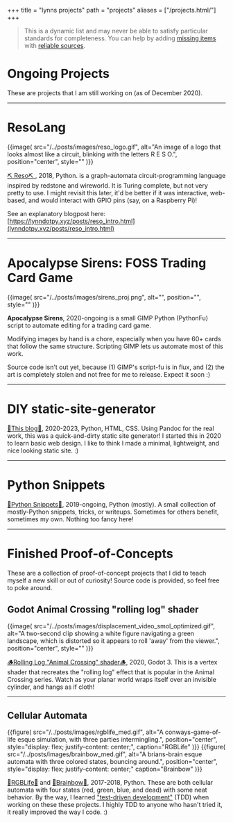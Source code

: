 +++
title = "lynns projects"
path = "projects"
aliases = ["/projects.html/"]
+++


<!-- TODO: Photos, goal of <100KB each, 1MB max, or optional load-photos -->

> This is a dynamic list and may never be able to satisfy particular standards for completeness. You can help by adding [missing items](https://gitlab.com/users/lynnpepin/starred) with [reliable sources](https://github.com/lynnpepin).


# Ongoing Projects

These are projects that I am still working on (as of December 2020).

<hr>
<!-- TODO Blog photo -->

# ResoLang

{{image(
  src="/../posts/images/reso_logo.gif",
  alt="An image of a logo that looks almost like a circuit, blinking with the letters R E S O.",
  position="center",
  style=""
)}}

[⛏️ Reso⛏️ ](https://gitlab.com/lynnpepin/reso), 2018, Python. is a graph-automata circuit-programming language inspired by redstone and wireworld. It is Turing complete, but not very pretty to use. I might revisit this later, it'd be better if it was interactive, web-based, and would interact with GPIO pins (say, on a Raspberry Pi)!

See an explanatory blogpost here: [https://lynndotpy.xyz/posts/reso_intro.html](lynndotpy.xyz/posts/reso_intro.html)

---

# Apocalypse Sirens: FOSS Trading Card Game

{{image(
  src="/../posts/images/sirens_proj.png",
  alt="",
  position="",
  style=""
)}}

**Apocalypse Sirens**, 2020-ongoing is a small GIMP Python (PythonFu) script to automate editing for a trading card game.

Modifying images by hand is a chore, especially when you have 60+ cards that follow the same structure. Scripting GIMP lets us automate most of this work.

Source code isn't out yet, because (1) GIMP's script-fu is in flux, and (2) the art is completely stolen and not free for me to release. Expect it soon :)

---

# DIY static-site-generator

[📝This blog📝](https://gitlab.com/lynnpepin/diy-static-site-generator), 2020-2023, Python, HTML, CSS. Using Pandoc for the real work, this was a quick-and-dirty static site generator! I started this in 2020 to learn basic web design. I like to think I made a minimal, lightweight, and nice looking static site. :)

<!-- TODO: Photo, diy-ssg history -->

---

# Python Snippets

<!-- TODO Snippets photo -->

[🐍Python Snippets🐍](https://gitlab.com/lynnpepin/some_snippets), 2019-ongoing, Python (mostly). A small collection of mostly-Python snippets, tricks, or writeups. Sometimes for others benefit, sometimes my own. Nothing too fancy here!

<!-- ## Research Publications -->

<!-- TODO -->

<!-- ## Finished Projects and Course Projects

<!-- TODO PRAW cleanup, photo -->

<!-- **Overwrite Reddit Comments**, 2019, Python. A script using [PRAW](https://praw.readthedocs.io/en/latest/) to facilitate mass-deleting Reddit comments.


<!-- TODO NLP photo -->


<!-- **NLP for automated testing**, 2017-2018, Python, Keras, spaCy. A senior design team project I completed UConn with other students. I worked as engineering team lead as we worked on a tool to process human-language testing instructions to automatable tests.

<!-- TODO -->

<!-- **Java Swift UI, CSE 2012** https://github.com/lynnpepin/cse2102 todo

<!-- TODO -->

<!-- **MIPS sim** https://github.com/lynnpepin/mips-simulator

<!-- TODO -->

<!-- **OS 161** https://github.com/lynnpepin/4300os161


<!-- TODO: Image, change credits to Lynn Pepin -->

<!-- **Bython** https://github.com/lynnpepin/bython -->

<!--  I contributed a major change to Bython, a Python preprocessor that translates curly brakcets into indentatioin. -->

---

# Finished Proof-of-Concepts

These are a collection of proof-of-concept projects that I did to teach myself a new skill or out of curiosity! Source code is provided, so feel free to poke around.

## Godot Animal Crossing "rolling log" shader

{{image(
  src="/../posts/images/displacement_video_smol_optimized.gif",
  alt="A two-second clip showing a white figure navigating a green landscape, which is distorted so it appears to roll 'away' from the viewer.",
  position="center",
  style=""
)}}

[🪵Rolling Log "Animal Crossing" shader🪵](https://gitlab.com/lynnpepin/rollinglogshader), 2020, Godot 3. This is a vertex shader that recreates the "rolling log" effect that is popular in the Animal Crossing series. Watch as your planar world wraps itself over an invisible cylinder, and hangs as if cloth!


<hr>

## Cellular Automata

<div>
{{figure(
  src="/../posts/images/rgblife_med.gif",
  alt="A conways-game-of-life esque simulation, with three parties intermingling.",
  position="center",
  style="display: flex; justify-content: center;",
  caption="RGBLife"
)}} {{figure(
  src="/../posts/images/brainbow_med.gif",
  alt="A brians-brain esque automata with three colored states, bouncing around.",
  position="center",
  style="display: flex; justify-content: center;"
  caption="Brainbow"
)}}
</div>


[🐛RGBLife🐛](https://gitlab.com/lynnpepin/RGBLife) and [🧠Brainbow🧠](https://gitlab.com/lynnpepin/brainbow-ca), 2017-2018, Python. These are both cellular automata with four states (red, green, blue, and dead) with some neat behavior. By the way, I learned ["test-driven development"](https://en.wikipedia.org/wiki/Test-driven_development) (TDD) when working on these these projects. I highly TDD to anyone who hasn't tried it, it really improved the way I code. :)


<!--## Language Experience

TODO

Python: Most recent

Mostly for coursework: Java: 

Only for coursework: SML, Scheme (Dr. Racket, taught it!), more todo

## TODO